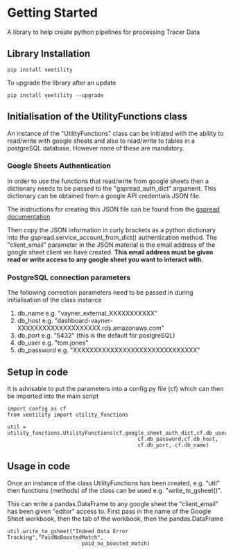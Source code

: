 # Getting Started
A library to help create python pipelines for processing Tracer Data

## Library Installation
```
pip install veetility
```
To upgrade the library after an update
```
pip install veetility --upgrade
```
## Initialisation of the UtilityFunctions class
An instance of the "UtilityFunctions" class can be initiated with the ability to read/write with 
google sheets and also to read/write to tables in a postgreSQL database. However none of these
are mandatory.

### Google Sheets Authentication
In order to use the functions that read/write from google sheets then a dictionary
needs to be passed to the "gspread_auth_dict" argument. 
This dictionary can be obtained from a google API credentials JSON file.

The instructions for creating this JSON file can be found from the [gspread documentation](https://docs.gspread.org/en/latest/oauth2.html)

Then copy the JSON information in curly brackets as a python dictionary into the gspread.service_account_from_dict() authentication method. The "client_email" parameter in the JSON material is the email address of the google sheet
client we have created. **This email address must be given read or write access to any google sheet you want to 
interact with.**

### PostgreSQL connection parameters
The following correction parameters need to be passed in during initialisation of the class instance

1. db_name e.g. "vayner_external_XXXXXXXXXXX"
2. db_host e.g. "dashboard-vayner-XXXXXXXXXXXXXXXXXXXX.rds.amazonaws.com"
3. db_port e.g. "5432" (this is the default for postgreSQL)
4. db_user e.g. "tom.jones"
5. db_password e.g. "XXXXXXXXXXXXXXXXXXXXXXXXXXXXXX"

## Setup in code
It is advisable to put the parameters into a config.py file (cf) which can then be imported into
the main script

```
import config as cf
from veetility import utility_functions

util = utility_functions.UtilityFunctions(cf.google_sheet_auth_dict,cf.db_user, 
                                          cf.db_password,cf.db_host,
                                          cf.db_port, cf.db_name)
```

## Usage in code
Once an instance of the class UtilityFunctions has been created, e.g. "util" then functions (methods) 
of the class can be used e.g. "write_to_gsheet()".

This can write a pandas.DataFrame to any google sheet the "client_email" has been given "editor" access to.
First pass in the name of the Google Sheet workbook, then the tab of the workbook, then the pandas.DataFrame
```
util.write_to_gsheet("Indeed Data Error Tracking","PaidNoBoostedMatch", 
                        paid_no_boosted_match)
```
